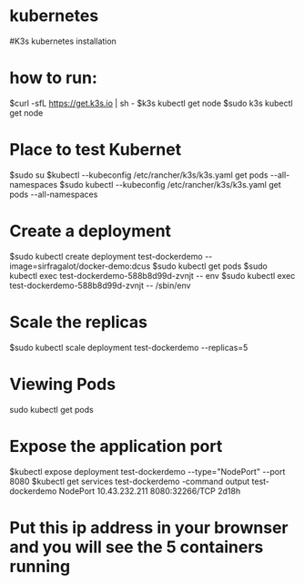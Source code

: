 # kubernetes

#K3s kubernetes installation


# how to run:
$curl -sfL https://get.k3s.io | sh -
$k3s kubectl get node
$sudo k3s kubectl get node

#  Place to test Kubernet
$sudo su
$kubectl --kubeconfig /etc/rancher/k3s/k3s.yaml get pods --all-namespaces
$sudo kubectl --kubeconfig /etc/rancher/k3s/k3s.yaml get pods --all-namespaces

# Create a deployment

$sudo kubectl create deployment test-dockerdemo --image=sirfragalot/docker-demo:dcus
$sudo kubectl get pods
$sudo kubectl exec test-dockerdemo-588b8d99d-zvnjt  -- env 
$sudo kubectl exec test-dockerdemo-588b8d99d-zvnjt  -- /sbin/env 

# Scale the replicas
$sudo kubectl scale deployment  test-dockerdemo --replicas=5
 
# Viewing Pods
 sudo kubectl get pods

# Expose the application port
$kubectl expose deployment test-dockerdemo --type="NodePort" --port 8080
$kubectl get services test-dockerdemo
-command output
test-dockerdemo   NodePort   10.43.232.211   <none>        8080:32266/TCP   2d18h

# Put this ip address in your brownser and you will see the 5 containers running

